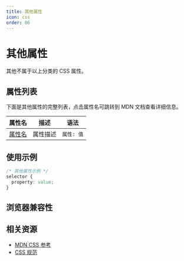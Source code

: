 ```yaml
---
title: 其他属性
icon: css
order: 06
---
```


# 其他属性

其他不属于以上分类的 CSS 属性。

## 属性列表

下面是其他属性的完整列表，点击属性名可跳转到 MDN 文档查看详细信息。

| 属性名 | 描述 | 语法 |
|-------|------|------|
| [属性名](https://developer.mozilla.org/path/to/property) | 属性描述 | `属性: 值` |

<!-- 此处将根据数据自动生成属性表格 -->

## 使用示例

```css
/* 其他属性示例 */
selector {
  property: value;
}
```

## 浏览器兼容性

<!-- 此处将根据数据自动生成兼容性表格 -->

## 相关资源

- [MDN CSS 参考](https://developer.mozilla.org/zh-CN/docs/Web/CSS/Reference)
- [CSS 规范](https://www.w3.org/Style/CSS/)
